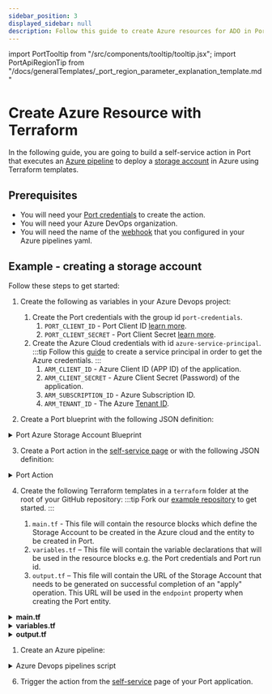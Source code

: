 ```yaml
---
sidebar_position: 3
displayed_sidebar: null
description: Follow this guide to create Azure resources for ADO in Port, ensuring seamless integration and cloud management.
---
```


import PortTooltip from "/src/components/tooltip/tooltip.jsx";
import PortApiRegionTip from "/docs/generalTemplates/_port_region_parameter_explanation_template.md"

# Create Azure Resource with Terraform

In the following guide, you are going to build a self-service action in Port that executes an [Azure pipeline](/actions-and-automations/setup-backend/azure-pipeline/azure-pipeline.md) to deploy a [storage account](https://learn.microsoft.com/en-us/azure/storage/common/storage-account-overview) in Azure using Terraform templates.


## Prerequisites

- You will need your [Port credentials](/build-your-software-catalog/custom-integration/api/api.md#find-your-port-credentials) to create the action.
- You will need your Azure DevOps organization.
- You will need the name of the [webhook](/actions-and-automations/setup-backend/azure-pipeline/#define-incoming-webhook-in-azure) that you configured in your Azure pipelines yaml.

## Example - creating a storage account

Follow these steps to get started:

1. Create the following as variables in your Azure Devops project:
    1. Create the Port credentials with the group id `port-credentials`.
        1. `PORT_CLIENT_ID` - Port Client ID [learn more](/build-your-software-catalog/custom-integration/api/#get-api-token).
        2. `PORT_CLIENT_SECRET` - Port Client Secret [learn more](/build-your-software-catalog/custom-integration/api/#get-api-token).
    2. Create the Azure Cloud credentials with id `azure-service-principal`.
        :::tip
        Follow this [guide](https://learn.microsoft.com/en-us/azure/developer/terraform/get-started-cloud-shell-bash?tabs=bash#create-a-service-principal) to create a service principal in order to get the Azure credentials.
        :::
        1. `ARM_CLIENT_ID` - Azure Client ID (APP ID) of the application.
        2. `ARM_CLIENT_SECRET` - Azure Client Secret (Password) of the application.
        3. `ARM_SUBSCRIPTION_ID` - Azure Subscription ID.
        4. `ARM_TENANT_ID` - The Azure [Tenant ID](https://learn.microsoft.com/en-us/azure/azure-portal/get-subscription-tenant-id).

2. Create a Port <PortTooltip id="blueprint">blueprint</PortTooltip> with the following JSON definition:

<details>
   <summary>Port Azure Storage Account Blueprint</summary>
   :::note
   Keep in mind that this can be any blueprint you require; the provided example is just for reference.
   :::

```json showLineNumbers
{
    "identifier": "azureStorage",
    "title": "Azure Storage Account",
    "icon": "Azure",
    "schema": {
        "properties": {
            "storage_name": {
                "title": "Account Name",
                "type": "string",
                "minLength": 3,
                "maxLength": 63,
                "icon": "DefaultProperty"
            },
            "storage_location": {
                "icon": "DefaultProperty",
                "title": "Location",
                "type": "string"
            },
            "url": {
                "title": "URL",
                "format": "url",
                "type": "string",
                "icon": "DefaultProperty"
            }
        },
        "required": [
            "storage_name",
            "storage_location"
        ]
    },
    "mirrorProperties": {},
    "calculationProperties": {},
    "relations": {}
}
```

  </details>

3. Create a Port action in the [self-service page](https://app.getport.io/self-serve) or with the following JSON definition:

<details>

  <summary>Port Action</summary>
   :::tip
- `<AZURE-DEVOPS-ORG>` - your Azure DevOps organization name, can be found in your Azure DevOps URL: `https://dev.azure.com/{AZURE-DEVOPS-ORG}`;
- `<AZURE-DEVOPS-WEBHOOK-NAME>` - the name you gave to the webhook resource in the Azure yaml pipeline file.
:::


```json showLineNumbers
{
  "identifier": "azureStorage_azure_pipelines_create_azure",
  "title": "Azure Pipelines Create Azure",
  "icon": "Azure",
  "description": "Use azure pipelines to terraform an azure resource ",
  "trigger": {
    "type": "self-service",
    "operation": "CREATE",
    "userInputs": {
      "properties": {
        "storage_name": {
          "icon": "Azure",
          "title": "Storage Name",
          "description": "The Azure Storage Account",
          "type": "string"
        },
        "storage_location": {
          "title": "Storage Location",
          "icon": "Azure",
          "type": "string",
          "default": "westus2"
        }
      },
      "required": [
        "storage_name"
      ],
      "order": [
        "storage_name",
        "storage_location"
      ]
    },
    "blueprintIdentifier": "azureStorage"
  },
  "invocationMethod": {
    "type": "AZURE_DEVOPS",
    "webhook": "<AZURE-DEVOPS-WEBHOOK-NAME>",
    "org": "<AZURE-DEVOPS-ORG>",
    "payload": {
      "{{ spreadValue() }}": "{{ .inputs }}",
      "port_context": {
        "entity": "{{.entity}}",
        "blueprint": "{{.action.blueprint}}",
        "runId": "{{.run.id}}",
        "trigger": "{{ .trigger }}"
      }
    }
  },
  "requiredApproval": false,
  "publish": true
}
```

</details>

4. Create the following Terraform templates in a `terraform` folder at the root of your GitHub repository:
    :::tip
    Fork our [example repository](https://github.com/port-labs/pipelines-terraform-azure) to get started.
    :::

    1. `main.tf` - This file will contain the resource blocks which define the Storage Account to be created in the Azure cloud and the entity to be created in Port.
    2. `variables.tf` – This file will contain the variable declarations that will be used in the resource blocks e.g. the Port credentials and Port run id.
    3. `output.tf` – This file will contain the URL of the Storage Account that needs to be generated on successful completion of an "apply" operation. This URL will be used in the `endpoint` property when creating the Port entity.

<details>
  <summary><b>main.tf</b></summary>

```hcl showLineNumbers title="main.tf"
terraform {
    required_providers {
        azurerm = {
            source  = "hashicorp/azurerm"
            version = "~> 3.0.2"
        }
        port = {
            source  = "port-labs/port-labs"
            version = "~> 2.0.3"
        }
    }

    required_version = ">= 2.0.3"
}

provider "azurerm" {

    features {}
}

provider "port" {
    client_id = var.port_client_id
    secret    = var.port_client_secret
    base_url  = var.base_url
}

resource "azurerm_storage_account" "storage_account" {
    name                = var.storage_account_name
    resource_group_name = var.resource_group_name

    location                 = var.location
    account_tier             = "Standard"
    account_replication_type = "LRS"
    account_kind             = "StorageV2"
}

resource "port_entity" "azure_storage_account" {
    count      = length(azurerm_storage_account.storage_account) > 0 ? 1 : 0
    identifier = var.storage_account_name
    title      = var.storage_account_name
    blueprint  = "azureStorage"
    run_id     = var.port_run_id
    properties = {
        string_props = {
        "storage_name"     = var.storage_account_name,
        "storage_location" = var.location,
        "endpoint"         = azurerm_storage_account.storage_account.primary_web_endpoint
        }
    }

    depends_on = [azurerm_storage_account.storage_account]
}
```

</details>

<details>
  
  <summary><b>variables.tf</b></summary>
  :::note
  Replace the default `resource_group_name` with a resource group from your Azure account. Check this [guide](https://learn.microsoft.com/en-us/azure/azure-resource-manager/management/manage-resource-groups-portal) to find your resource groups. You may also wish to set the default values of other variables.
  :::

```hcl showLineNumbers title="variables.tf"
variable "resource_group_name" {
    type        = string
    default     = "myTFResourceGroup"
    description = "RG name in Azure"
}

variable "location" {
    type        = string
    default     = "westus2"
    description = "RG location in Azure"
}

variable "storage_account_name" {
    type        = string
    description = "Storage Account name in Azure"
    default     = "demo"
}

variable "port_run_id" {
    type        = string
    description = "The runID of the action run that created the entity"
}

variable "port_client_id" {
    type        = string
    description = "The Port client ID"
}

variable "port_client_secret" {
    type        = string
    description = "The Port client secret"
}

variable "base_url" {
    type        = string
    description = "The Port API URL"
}
```

<PortApiRegionTip/>

</details>

<details>
<summary><b>output.tf</b></summary>
  
```hcl showLineNumbers title="output.tf"
output "endpoint_url" {
    value = azurerm_storage_account.storage_account.primary_web_endpoint
}
```

</details>

1. Create an Azure pipeline:

<details>

<summary>Azure Devops pipelines script</summary>

```yaml showLineNumbers title="azure-pipelines.yml"
trigger: none

pool:
  vmImage: "ubuntu-latest"

resources:
  webhooks:
    - webhook: PortWebhook
      connection: PortWebhook

variables:
  - group: port-credentials
  - group: azure-service-principal
  - name: STORAGE_NAME
    value: ${{ parameters.PortWebhook.storage_name }}
  - name: STORAGE_LOCATION
    value: ${{ parameters.PortWebhook.storage_location }}
  - name: PORT_RUN_ID
    value: ${{ parameters.PortWebhook.port_context.runId }}

jobs:
- job: DeployJob
  displayName: 'Deploy to Azure and Port'
  steps:
  - checkout: self
    displayName: 'Checkout repository'
  
  - bash: |
      startedAt=$(date -u +%Y-%m-%dT%H:%M:%S.000Z)
      echo "##vso[task.setvariable variable=startedAt]$startedAt"
      echo "Started at $startedAt"
    displayName: 'Set Start Time'
  
  - script: |
      sudo apt-get update
      sudo apt-get install -y jq
    displayName: Install jq

    # The API call below uses the EU region. To use the US region, replace `api.getport.io` with `api.us.getport.io`
  - script: |
      accessToken=$(curl -X POST \
            -H 'Content-Type: application/json' \
            -d '{"clientId": "$(PORT_CLIENT_ID)", "clientSecret": "$(PORT_CLIENT_SECRET)"}' \
            -s 'https://api.getport.io/v1/auth/access_token' | jq -r '.accessToken')
      echo "##vso[task.setvariable variable=accessToken;isOutput=true]$accessToken"
    displayName: 'Fetch Access Token and Run ID'
    name: getToken

  - bash: |      
      terraform init -input=false
    displayName: 'Initialize configuration'
    failOnStderr: true
    workingDirectory: 'terraform'

  - script: |
      terraform validate
    displayName: 'Terraform Validate'
    workingDirectory: 'terraform'

  - script: |
      tf_plan_and_apply() {
          local plan_type=$1
          local target_option=""
          
          if [ "$plan_type" == "azure" ]; then
            target_option="-target=azurerm_storage_account.storage_account"
          fi

          terraform plan \
            -input=false \
            -out=tf${plan_type}-${BUILD_BUILDNUMBER}.tfplan \
            -var="storage_account_name=${STORAGE_NAME}" \
            -var="location=${STORAGE_LOCATION}" \
            $target_option

          terraform apply -auto-approve -input=false tf${plan_type}-${BUILD_BUILDNUMBER}.tfplan
      }

      tf_plan_and_apply azure
      tf_plan_and_apply port
    displayName: 'Terraform changes to Azure and Port'
    workingDirectory: 'terraform'
    env:
      TF_VAR_resource_group_name: arete-resources
      TF_VAR_port_client_id: $(PORT_CLIENT_ID)
      TF_VAR_port_client_secret: $(PORT_CLIENT_SECRET)
      TF_VAR_port_run_id: $(PORT_RUN_ID)

  - script: |
      completedAt=$(date -u +%Y-%m-%dT%H:%M:%S.000Z)
      terraform_output=$(terraform output endpoint_url | sed 's/"//g')
      echo ${terraform_output}

      curl -X PATCH \
        -H 'Content-Type: application/json' \
        -H 'Authorization: Bearer $(getToken.accessToken)' \
        -d '{
            "status": "SUCCESS",
            "message": {"run_status":"Completed resource creation at $(completedAt)", "url":"$(terraform_output)" }
          }' \
        "https://api.getport.io/v1/actions/runs/$(PORT_RUN_ID)"
    displayName: 'Update Run Status'
    workingDirectory: 'terraform'
```

</details>

6. Trigger the action from the [self-service](https://app.getport.io/self-serve) page of your Port application.
